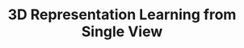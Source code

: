 ---
layout: page
title: 3D Representation Learning from Single View
description: Feb '23, 3D Learning Course Assignment
img: assets/img/prog8.gif
importance: 5
redirect: https://gsethi2409.github.io/3dl-assignment2/
category: individual
---